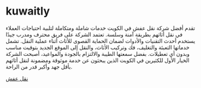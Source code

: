 # kuwaitly
تقدم أفضل شركة نقل عفش في الكويت خدمات شاملة ومتكاملة لتلبية احتياجات العملاء في نقل أثاثهم بطريقة آمنة وسلسة. تعتمد الشركة على فريق محترف ومدرب جيدًا يستخدم أحدث التقنيات والأدوات لضمان الحماية القصوى للأثاث أثناء عملية النقل. تشمل خدماتها التعبئة والتغليف، فك وتركيب الأثاث، والنقل إلى الموقع الجديد بتوقيت مناسب وبدون أي تعطيلات. بفضل سمعتها الطيبة والالتزام بالجودة والمواعيد، أصبحت الشركة الخيار الأول للكثيرين في الكويت الذين يبحثون عن خدمة موثوقة ومضمونة لنقل أثاثهم بأقل جهد وأكبر قدر من الراحة.

<a href="https://kuwaitly.com/%D9%86%D9%82%D9%84-%D8%B9%D9%81%D8%B4/" rel="follow">نقل عفش</a>
